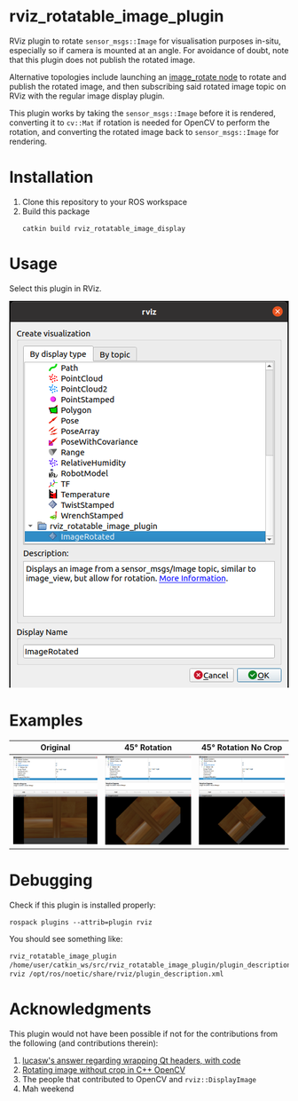 # rviz_rotatable_image_plugin
RViz plugin to rotate `sensor_msgs::Image` for visualisation purposes in-situ, especially so if camera is mounted at an angle. For avoidance of doubt, note that this plugin does not publish the rotated image.

Alternative topologies include launching an [image_rotate node](https://wiki.ros.org/image_rotate) to rotate and publish the rotated image, and then subscribing said rotated image topic on RViz with the regular image display plugin.

This plugin works by taking the `sensor_msgs::Image` before it is rendered, converting it to `cv::Mat` if rotation is needed for OpenCV to perform the rotation, and converting the rotated image back to `sensor_msgs::Image` for rendering.

# Installation

1. Clone this repository to your ROS workspace
2. Build this package
    ```shell
    catkin build rviz_rotatable_image_display
    ```

# Usage

Select this plugin in RViz.

![rviz_rotatable_image_plugin in RViz](images/select_plugin.png "Plugin appears as ImageRotated under namespace rviz_rotatable_image_plugin in RViz")

# Examples

| Original | 45° Rotation | 45° Rotation No Crop |
| ----------- | ----------- | ----------- |
| ![Plugin with no rotation](images/original.png "No rotation") | ![Plugin with rotation](images/rotate_crop.png "Rotated image") | ![Plugin with rotation without crop](images/rotate_no_crop.png "Rotated image without crop option") |

# Debugging

Check if this plugin is installed properly:

```shell
rospack plugins --attrib=plugin rviz
```

You should see something like:
```shell
rviz_rotatable_image_plugin /home/user/catkin_ws/src/rviz_rotatable_image_plugin/plugin_description.xml
rviz /opt/ros/noetic/share/rviz/plugin_description.xml
```

# Acknowledgments

This plugin would not have been possible if not for the contributions from the following (and contributions therein):

1. [lucasw's answer regarding wrapping Qt headers, with code](https://answers.ros.org/question/206363/rqt-plugin-undefined-symbol/?answer=232435#post-id-232435)
2. [Rotating image without crop in C++ OpenCV](https://stackoverflow.com/a/24352524)
3. The people that contributed to OpenCV and `rviz::DisplayImage`
4. Mah weekend
